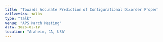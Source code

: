 ```yaml
---
title: "Towards Accurate Prediction of Configurational Disorder Properties Using Graph Neural Networks"
collection: talks
type: "Talk"
venue: "APS March Meeting"
date: 2025-03-18
location: "Anaheim, CA, USA"
---
```

